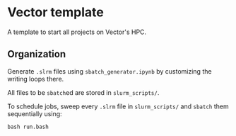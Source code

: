 # Vector template

A template to start all projects on Vector's HPC.

## Organization

Generate ``.slrm`` files using ``sbatch_generator.ipynb`` by customizing the writing loops there.

All files to be `sbatch`ed are stored in `slurm_scripts/`.

To schedule jobs, sweep every ``.slrm`` file in ``slurm_scripts/`` and ``sbatch`` them sequentially using:

```bash run.bash```


